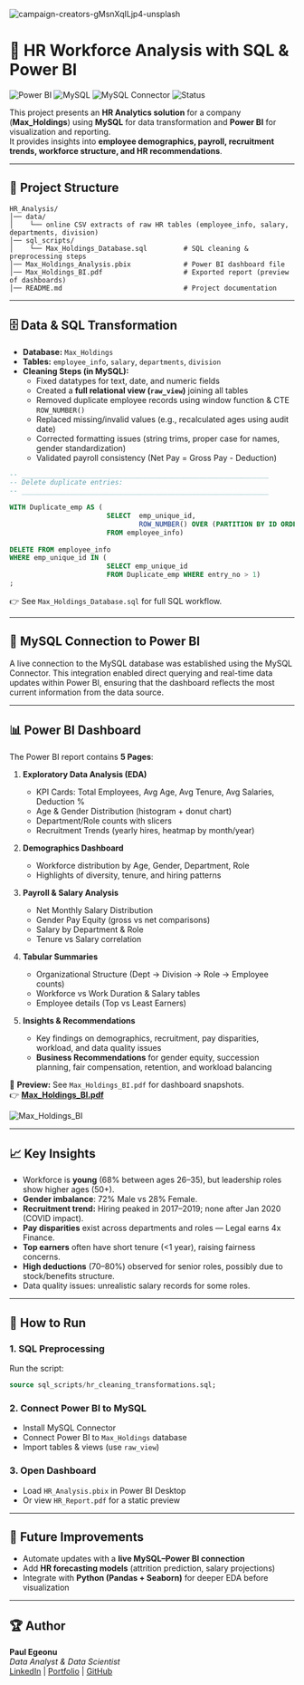 ![campaign-creators-gMsnXqILjp4-unsplash](https://github.com/user-attachments/assets/68af6507-8efb-449c-9a8a-8bd95e3da6e8)


# 👥 HR Workforce Analysis with SQL & Power BI

![Power BI](https://img.shields.io/badge/PowerBI-Dashboard-F2C811?logo=powerbi&logoColor=black)
![MySQL](https://img.shields.io/badge/Database-MySQL-blue?logo=mysql&logoColor=white)
![MySQL Connector](https://img.shields.io/badge/MySQL-Connector-4479A1?logo=mysql&logoColor=white)
![Status](https://img.shields.io/badge/Project-Complete-brightgreen)

This project presents an **HR Analytics solution** for a company (**Max_Holdings**) using **MySQL** for data transformation and **Power BI** for visualization and reporting.  
It provides insights into **employee demographics, payroll, recruitment trends, workforce structure, and HR recommendations**.

---

## 📂 Project Structure

```
HR_Analysis/
│── data/
│    └── online CSV extracts of raw HR tables (employee_info, salary, departments, division)
│── sql_scripts/
│    └── Max_Holdings_Database.sql         # SQL cleaning & preprocessing steps
│── Max_Holdings_Analysis.pbix             # Power BI dashboard file
│── Max_Holdings_BI.pdf                    # Exported report (preview of dashboards)
│── README.md                              # Project documentation
```

---

## 🗄️ Data & SQL Transformation

- **Database:** `Max_Holdings`
- **Tables:** `employee_info`, `salary`, `departments`, `division`
- **Cleaning Steps (in MySQL):**
  - Fixed datatypes for text, date, and numeric fields  
  - Created a **full relational view (`raw_view`)** joining all tables  
  - Removed duplicate employee records using window function & CTE `ROW_NUMBER()`  
  - Replaced missing/invalid values (e.g., recalculated ages using audit date)  
  - Corrected formatting issues (string trims, proper case for names, gender standardization)  
  - Validated payroll consistency (Net Pay = Gross Pay - Deduction)
 
``` sql
-- _____________________________________________________________
-- Delete duplicate entries:
-- _____________________________________________________________

WITH Duplicate_emp AS (
						SELECT 	emp_unique_id,
								ROW_NUMBER() OVER (PARTITION BY ID ORDER BY emp_unique_id) AS entry_no
						FROM employee_info)
                        
DELETE FROM employee_info
WHERE emp_unique_id IN (
						SELECT emp_unique_id 
                        FROM Duplicate_emp WHERE entry_no > 1)
; 
```

👉 See `Max_Holdings_Database.sql` for full SQL workflow.

---

## 🔗 MySQL Connection to Power BI

A live connection to the MySQL database was established using the MySQL Connector. This integration enabled direct querying and real-time data updates within Power BI, ensuring that the dashboard reflects the most current information from the data source.

---

## 📊 Power BI Dashboard

The Power BI report contains **5 Pages**:

1. **Exploratory Data Analysis (EDA)**  
   - KPI Cards: Total Employees, Avg Age, Avg Tenure, Avg Salaries, Deduction %  
   - Age & Gender Distribution (histogram + donut chart)  
   - Department/Role counts with slicers  
   - Recruitment Trends (yearly hires, heatmap by month/year)  

2. **Demographics Dashboard**  
   - Workforce distribution by Age, Gender, Department, Role  
   - Highlights of diversity, tenure, and hiring patterns  

3. **Payroll & Salary Analysis**  
   - Net Monthly Salary Distribution  
   - Gender Pay Equity (gross vs net comparisons)  
   - Salary by Department & Role  
   - Tenure vs Salary correlation  

4. **Tabular Summaries**  
   - Organizational Structure (Dept → Division → Role → Employee counts)  
   - Workforce vs Work Duration & Salary tables  
   - Employee details (Top vs Least Earners)  

5. **Insights & Recommendations**  
   - Key findings on demographics, recruitment, pay disparities, workload, and data quality issues  
   - **Business Recommendations** for gender equity, succession planning, fair compensation, retention, and workload balancing  

📄 **Preview:** See `Max_Holdings_BI.pdf` for dashboard snapshots.  
👉 **[Max_Holdings_BI.pdf](https://github.com/user-attachments/files/22704288/Max_Holdings_BI.pdf)**


![Max_Holdings_BI](https://github.com/user-attachments/assets/8f4cfee7-8214-49d7-900f-05082d8af75a)

---

## 📈 Key Insights

- Workforce is **young** (68% between ages 26–35), but leadership roles show higher ages (50+).  
- **Gender imbalance**: 72% Male vs 28% Female.  
- **Recruitment trend:** Hiring peaked in 2017–2019; none after Jan 2020 (COVID impact).  
- **Pay disparities** exist across departments and roles — Legal earns 4x Finance.  
- **Top earners** often have short tenure (<1 year), raising fairness concerns.  
- **High deductions** (70–80%) observed for senior roles, possibly due to stock/benefits structure.  
- Data quality issues: unrealistic salary records for some roles.  

---

## 🚀 How to Run

### 1. SQL Preprocessing  
Run the script:  
```sql
source sql_scripts/hr_cleaning_transformations.sql;
```

### 2. Connect Power BI to MySQL  
- Install MySQL Connector  
- Connect Power BI to `Max_Holdings` database  
- Import tables & views (use `raw_view`)  

### 3. Open Dashboard  
- Load `HR_Analysis.pbix` in Power BI Desktop  
- Or view `HR_Report.pdf` for a static preview  

---

## 📌 Future Improvements

- Automate updates with a **live MySQL–Power BI connection**  
- Add **HR forecasting models** (attrition prediction, salary projections)    
- Integrate with **Python (Pandas + Seaborn)** for deeper EDA before visualization  

---

## 🏆 Author

**Paul Egeonu**  
_Data Analyst & Data Scientist_  
[LinkedIn](https://www.linkedin.com/paul_egeonu) | [Portfolio](https://yourportfolio.com) | [GitHub](https://github.com/Paul-Egeonu)
